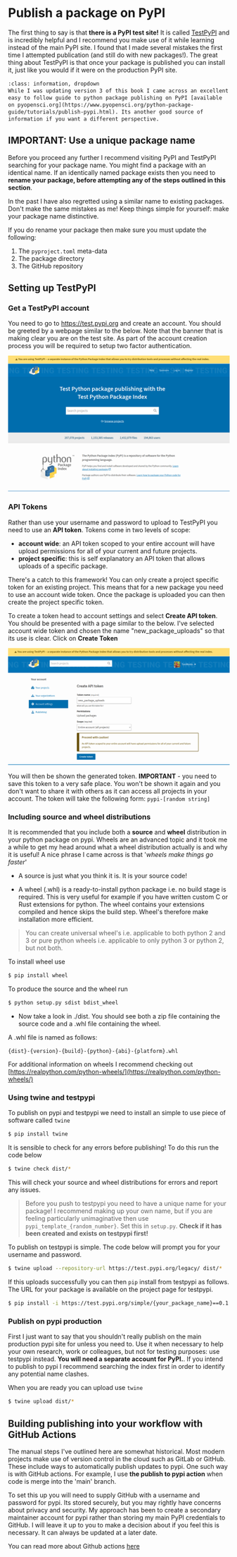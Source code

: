 # Publish a package on PyPI

The first thing to say is that **there is a PyPI test site!**  It is called [TestPyPI](https://testpypi.python.org) and is incredibly helpful and I recommend you make use of it while learning instead of the main PyPI site.  I found that I made several mistakes the first time I attempted publication (and still do with new packages!).  The great thing about TestPyPI is that once your package is published you can install it, just like you would if it were on the production PyPI site.

```{admonition} pyOpenSci.org: An (excellent) alternative guide to PyPI
:class: information, dropdown
While I was updating version 3 of this book I came across an excellent easy to follow guide to python package publishing on PyPI [available on pyopensci.org](https://www.pyopensci.org/python-package-guide/tutorials/publish-pypi.html). Its another good source of information if you want a different perspective.
```
##  IMPORTANT: Use a unique package name

Before you proceed any further I recommend visiting PyPI and TestPyPI searching for your package name.  You might find a package with an identical name.  If an identically named package exists then you need to **rename your package, before attempting any of the steps outlined in this section**.  

In the past I have also regretted using a similar name to existing packages. Don't make the same mistakes as me! Keep things simple for yourself: make your package name distinctive.

If you do rename your package then make sure you must update the following:

1. The `pyproject.toml` meta-data
2. The package directory
3. The GitHub repository

## Setting up TestPyPI

### Get a TestPyPI account

You need to go to https://test.pypi.org and create an account.  You should be greeted by a webpage similar to the below. Note that the banner that is making clear you are on the test site.  As part of the account creation process you will be required to setup two factor authentication.

![testpypi](../../../images/testpypi.png)

### API Tokens

Rather than use your username and password to upload to TestPyPI you need to use an **API token**.  Tokens come in two levels of scope: 

* **account wide**: an API token scoped to your entire account will have upload permissions for all of your current and future projects.
* **project specific**: this is self explanatory an API token that allows uploads of a specific package.

There's a catch to this framework!  You can only create a project specific token for an existing project.  This means that for a new package you need to use an account wide token.  Once the package is uploaded you can then create the project specific token.

To create a token head to account settings and select **Create API token**.  You should be presented with a page similar to the below. I've selected account wide token and chosen the name "new_package_uploads" so that its use is clear.  Click on **Create Token**

![testpypi](../../../images/test_pypi2.png)

You will then be shown the generated token. **IMPORTANT** - you need to save this token to a very safe place. You won't be shown it again and you don't want to share it with others as it can access all projects in your account.  The token will take the following form: `pypi-[random string]`

### Including source and wheel distributions

It is recommended that you include both a **source** and **wheel** distribution in your python package on pypi. Wheels are an advanced topic and it took me a while to get my head around what a wheel distribution actually is and why it is useful!  A nice phrase I came across is that '*wheels make things go faster*'

* A source is just what you think it is.  It is your source code!

* A wheel (.whl) is a ready-to-install python package i.e. no build stage is required. This is very useful for example if you have written custom C or Rust extensions for python. The wheel contains your extensions compiled and hence skips the build step.  Wheel's therefore make installation more efficient.  

> You can create universal wheel's i.e. applicable to both python 2 and 3 or pure python wheels i.e. applicable to only python 3 or python 2, but not both.

To install wheel use

```bash
$ pip install wheel
```

To produce the source and the wheel run 

```bash
$ python setup.py sdist bdist_wheel
```

* Now take a look in ./dist.  You should see both a zip file containing the source code and a .whl file containing the wheel.

A .whl file is named as follows:

```
{dist}-{version}-{build}-{python}-{abi}-{platform}.whl
```

For additional information on wheels I recommend checking out [https://realpython.com/python-wheels/](https://realpython.com/python-wheels/)

### Using twine and testpypi

To publish on pypi and testpypi we need to install an simple to use piece of software called `twine`

```bash
$ pip install twine
```

It is sensible to check for any errors before publishing!  To do this run the code below

```bash
$ twine check dist/*
```
This will check your source and wheel distributions for errors and report any issues.

> Before you push to testpypi you need to have a unique name for your package!  I recommend making up your own name, but if you are feeling particularly unimaginative then use `pypi_template_{random_number}`. Set this in `setup.py`. **Check if it has been created and exists on testpypi first!**

To publish on testpypi is simple.  The code below will prompt you for your username and password.

```bash 
$ twine upload --repository-url https://test.pypi.org/legacy/ dist/*
```

If this uploads successfully you can then `pip` install from testpypi as follows.  The URL for your package is available on the project page for testpypi.

```bash
$ pip install -i https://test.pypi.org/simple/{your_package_name}==0.1.0
```

### Publish on pypi production

First I just want to say that you shouldn't really publish on the main production pypi site for unless you need to.  Use it when necessary to help your own research, work or colleagues, but not for testing purposes: use testpypi instead.  **You will need a separate account for PyPI.**.  If you intend to publish to pypi I recommend searching the index first in order to identify any potential name clashes.  

When you are ready you can upload use `twine`

```bash
$ twine upload dist/*
```

## Building publishing into your workflow with GitHub Actions

The manual steps I've outlined here are somewhat historical.  Most modern projects make use of version control in the cloud such as GitLab or GitHub.  These include ways to automatically publish updates to pypi.  One such way is with GitHub actions.  For example, I use **the publish to pypi action** when code is merge into the 'main' branch.

To set this up you will need to supply GitHub with a username and password for pypi.  Its stored securely, but you may rightly have concerns about privacy and security. My approach has been to create a secondary maintainer account for pypi rather than storing my main PyPI credentials to GitHub. I will leave it up to you to make a decision about if you feel this is necessary.  It can always be updated at a later date.

You can read more about Github actions [here](https://docs.github.com/en/actions)
